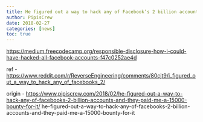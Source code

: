 ```yaml
---
title: He figured out a way to hack any of Facebook’s 2 billion accounts, and they paid me a $15,000 bounty for it
author: PipisCrew
date: 2018-02-27
categories: [news]
toc: true
---
```


https://medium.freecodecamp.org/responsible-disclosure-how-i-could-have-hacked-all-facebook-accounts-f47c0252ae4d

ref - https://www.reddit.com/r/ReverseEngineering/comments/80cjt9/i_figured_out_a_way_to_hack_any_of_facebooks_2/

origin - https://www.pipiscrew.com/2018/02/he-figured-out-a-way-to-hack-any-of-facebooks-2-billion-accounts-and-they-paid-me-a-15000-bounty-for-it/ he-figured-out-a-way-to-hack-any-of-facebooks-2-billion-accounts-and-they-paid-me-a-15000-bounty-for-it